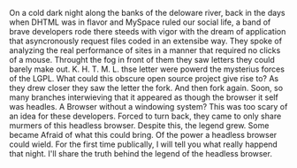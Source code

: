 On a cold dark night along the banks of the deloware river, back in the days when DHTML was in flavor and MySpace ruled our social life, a band of brave developers rode there steeds with vigor with the dream of application that asyncronously request files coded in an extensibe way.  They spoke of analyzing the real performance of sites in a manner that required no clicks of a mouse.  Throught the fog in front of them they saw letters they could barely make out. K. H. T. M. L. thse letter were powerd the mysterius forces of the LGPL.  What could this obscure open source project give rise to? As they drew closer they saw the letter the fork.  And then fork again.  Soon, so many branches interwieving that it appeared as though the browser it self was headles.  A Browser without a windowing system? This was too scary of an idea for these developers.  Forced to turn back, they came to only share murmers of this headless browser. Despite this, the legend grew.  Some became Afraid of what this could bring.  Of the power a headless browser could wield.  For the first time publically, I will tell you what really happend that night.  I'll share the truth behind the legend of the headless browser.
